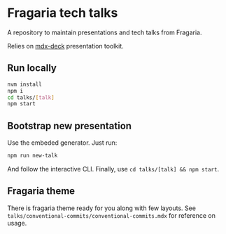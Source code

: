# Fragaria tech talks

A repository to maintain presentations and tech talks from Fragaria.

Relies on [mdx-deck](https://github.com/jxnblk/mdx-deck) presentation toolkit.

## Run locally

```sh
nvm install
npm i
cd talks/[talk]
npm start
```

## Bootstrap new presentation

Use the embeded generator. Just run:

```sh
npm run new-talk
```

And follow the interactive CLI. Finally, use `cd talks/[talk] && npm start`.

## Fragaria theme

There is fragaria theme ready for you along with few layouts. See
`talks/conventional-commits/conventional-commits.mdx` for reference on usage.
